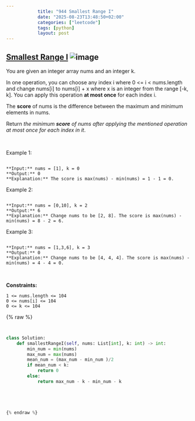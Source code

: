 ```yaml
---
            title: "944 Smallest Range I"
            date: "2025-08-23T13:48:50+02:00"
            categories: ["leetcode"]
            tags: [python]
            layout: post
---
```

            
## [Smallest Range I](https://leetcode.com/problems/smallest-range-i) ![image](https://img.shields.io/badge/Difficulty-Easy-brightgreen)

You are given an integer array nums and an integer k.

In one operation, you can choose any index i where 0 <= i < nums.length and change nums[i] to nums[i] + x where x is an integer from the range [-k, k]. You can apply this operation **at most once** for each index i.

The **score** of nums is the difference between the maximum and minimum elements in nums.

Return *the minimum **score** of *nums* after applying the mentioned operation at most once for each index in it*.

 

Example 1:

```

**Input:** nums = [1], k = 0
**Output:** 0
**Explanation:** The score is max(nums) - min(nums) = 1 - 1 = 0.

```

Example 2:

```

**Input:** nums = [0,10], k = 2
**Output:** 6
**Explanation:** Change nums to be [2, 8]. The score is max(nums) - min(nums) = 8 - 2 = 6.

```

Example 3:

```

**Input:** nums = [1,3,6], k = 3
**Output:** 0
**Explanation:** Change nums to be [4, 4, 4]. The score is max(nums) - min(nums) = 4 - 4 = 0.

```

 

**Constraints:**

	1 <= nums.length <= 104
	0 <= nums[i] <= 104
	0 <= k <= 104

{% raw %}


```python


class Solution:
    def smallestRangeI(self, nums: List[int], k: int) -> int:
        min_num = min(nums)
        max_num = max(nums)
        mean_num = (max_num - min_num )/2
        if mean_num < k:
            return 0
        else:
            return max_num - k - min_num - k





{% endraw %}
```
